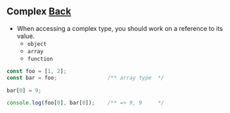 ## Complex [**Back**](./../types.md)

- When accessing a complex type, you should work on a reference to its value.
    - `object`
    - `array`
    - `function`

```js
const foo = [1, 2];
const bar = foo;                /** array type  */

bar[0] = 9;

console.log(foo[0], bar[0]);    /** => 9, 9     */
```
